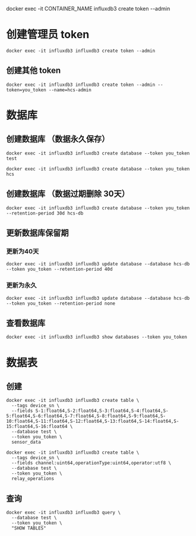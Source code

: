 docker exec -it CONTAINER_NAME influxdb3 create token --admin

# 创建管理员 token
```
docker exec -it influxdb3 influxdb3 create token --admin
```


## 创建其他 token
```
docker exec -it influxdb3 influxdb3 create token --admin --token=you_token --name=hcs-admin
```


# 数据库
## 创建数据库 （数据永久保存）
```
docker exec -it influxdb3 influxdb3 create database --token you_token test
```

```
docker exec -it influxdb3 influxdb3 create database --token you_token hcs
```
## 创建数据库 （数据过期删除 30天）
```
docker exec -it influxdb3 influxdb3 create database --token you_token --retention-period 30d hcs-db
```

## 更新数据库保留期
### 更新为40天

```
docker exec -it influxdb3 influxdb3 update database --database hcs-db --token you_token --retention-period 40d
```
### 更新为永久
```
docker exec -it influxdb3 influxdb3 update database --database hcs-db --token you_token --retention-period none
```

## 查看数据库
```
docker exec -it influxdb3 influxdb3 show databases --token you_token
```




# 数据表
## 创建
```
docker exec -it influxdb3 influxdb3 create table \
  --tags device_sn \
  --fields S-1:float64,S-2:float64,S-3:float64,S-4:float64,S-5:float64,S-6:float64,S-7:float64,S-8:float64,S-9:float64,S-10:float64,S-11:float64,S-12:float64,S-13:float64,S-14:float64,S-15:float64,S-16:float64 \
  --database test \
  --token you_token \
  sensor_data
```

```
docker exec -it influxdb3 influxdb3 create table \
  --tags device_sn \
  --fields channel:uint64,operationType:uint64,operator:utf8 \
  --database test \
  --token you_token \
  relay_operations
```

## 查询
```
docker exec -it influxdb3 influxdb3 query \
  --database test \
  --token you_token \
  "SHOW TABLES"
```